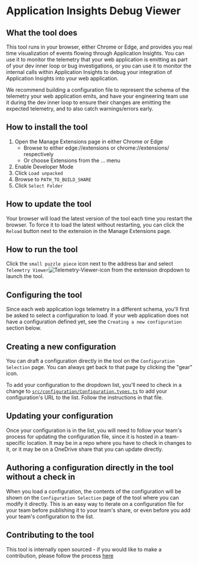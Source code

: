 # Application Insights Debug Viewer

## What the tool does

This tool runs in your browser, either Chrome or Edge, and provides you real time visualization of events flowing through Application Insights. You can use it to monitor the telemetry that your web application is emitting as part of your dev inner loop or bug investigations, or you can use it to monitor the internal calls within Application Insights to debug your integration of Application Insights into your web application.

We recommend building a configuration file to represent the schema of the telemetry your web application emits, and have your engineering team use it during the dev inner loop to ensure their changes are emitting the expected telemetry, and to also catch warnings/errors early.

## How to install the tool

1. Open the Manage Extensions page in either Chrome or Edge
   - Browse to either edge://extensions or chrome://extensions/ respectively
   - Or choose Extensions from the ... menu
1. Enable Developer Mode
1. Click `Load unpacked`
1. Browse to `PATH_TO_BUILD_SHARE`
1. Click `Select Folder`

## How to update the tool

Your browser will load the latest version of the tool each time you restart the browser. To force it to load the latest without restarting, you can click the `Reload` button next to the extension in the Manage Extensions page.

## How to run the tool

Click the `small puzzle piece` icon next to the address bar and select `Telemetry Viewer`![Telemetry-Viewer-icon](https://github.com/microsoft/ApplicationInsights-JS/blob/ChromeDebugExtension/tools/chrome-debug-extension/images/icon-19.png) from the extension dropdown to launch the tool.

## Configuring the tool

Since each web application logs telemetry in a different schema, you'll first be asked to select a configuration to load. If your web application does not have a configuration defined yet, see the `Creating a new configuration` section below.

## Creating a new configuration

You can draft a configuration directly in the tool on the `Configuration Selection` page. You can always get back to that page by clicking the "gear" icon.

To add your configuration to the dropdown list, you'll need to check in a change to [`src/configuration/Configuration.types.ts`](https://github.com/microsoft/ApplicationInsights-JS/blob/a9c3948db6d7dddf58cc6450735958667a79d0ac/tools/chrome-debug-extension/src/configuration/Configuration.types.ts#L16) to add your configuration's URL to the list. Follow the instructions in that file.

## Updating your configuration

Once your configuration is in the list, you will need to follow your team's process for updating the configuration file, since it is hosted in a team-specific location. It may be in a repo where you have to check in changes to it, or it may be on a OneDrive share that you can update directly.

## Authoring a configuration directly in the tool without a check in

When you load a configuration, the contents of the configuration will be shown on the `Configuration Selection` page of the tool where you can modify it directly. This is an easy way to iterate on a configuration file for your team before publishing it to your team's share, or even before you add your team's configuration to the list.

## Contributing to the tool

This tool is internally open sourced - if you would like to make a contribution, please follow the process [here](https://github.com/microsoft/ApplicationInsights-JS/tree/ChromeDebugExtension#contributing)
